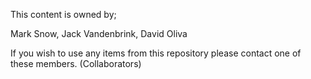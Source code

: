 This content is owned by;

Mark Snow, 
Jack Vandenbrink, 
David Oliva

If you wish to use any items from this repository
please contact one of these members. (Collaborators)